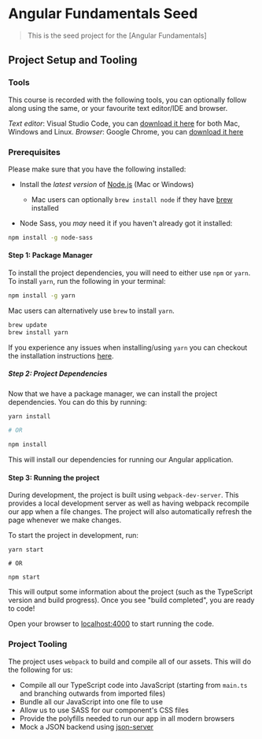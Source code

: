 # Angular Fundamentals Seed

> This is the seed project for the [Angular Fundamentals]

## Project Setup and Tooling

### Tools

This course is recorded with the following tools, you can optionally follow along using the same, or your favourite text editor/IDE and browser.

_Text editor_: Visual Studio Code, you can [download it here](http://code.visualstudio.com) for both Mac, Windows and Linux.
_Browser_: Google Chrome, you can [download it here](https://www.google.com/chrome)

### Prerequisites

Please make sure that you have the following installed:

- Install the _latest version_ of [Node.js](http://nodejs.org) (Mac or Windows)

  - Mac users can optionally `brew install node` if they have [brew](http://brew.sh) installed

- Node Sass, you _may_ need it if you haven't already got it installed:

```bash
npm install -g node-sass
```

#### Step 1: Package Manager

To install the project dependencies, you will need to either use `npm` or `yarn`. To install `yarn`, run the following in your terminal:

```bash
npm install -g yarn
```

Mac users can alternatively use `brew` to install `yarn`.

```bash
brew update
brew install yarn
```

If you experience any issues when installing/using `yarn` you can checkout the installation instructions [here](https://yarnpkg.com/en/docs/install).

##### Step 2: Project Dependencies

Now that we have a package manager, we can install the project dependencies. You can do this by running:

```bash
yarn install

# OR

npm install
```

This will install our dependencies for running our Angular application.

#### Step 3: Running the project

During development, the project is built using `webpack-dev-server`. This provides a local development server as well as having webpack recompile our app when a file changes. The project will also automatically refresh the page whenever we make changes.

To start the project in development, run:

```
yarn start

# OR

npm start
```

This will output some information about the project (such as the TypeScript version and build progress). Once you see "build completed", you are ready to code!

Open your browser to [localhost:4000](http://localhost:4000) to start running the code.

### Project Tooling

The project uses `webpack` to build and compile all of our assets. This will do the following for us:

- Compile all our TypeScript code into JavaScript (starting from `main.ts` and branching outwards from imported files)
- Bundle all our JavaScript into one file to use
- Allow us to use SASS for our component's CSS files
- Provide the polyfills needed to run our app in all modern browsers
- Mock a JSON backend using [json-server](https://github.com/typicode/json-server)
